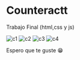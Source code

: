 # Counteractt
 Trabajo Final (html,css y js)
 
![c1](https://github.com/DiegoBraseroSanchez/Counteractt/assets/129300180/22f36e38-2e96-4324-ab34-66460228307d)
![c2](https://github.com/DiegoBraseroSanchez/Counteractt/assets/129300180/bf364994-9432-4b9d-aa2e-f60e7a1031fe)
![c3](https://github.com/DiegoBraseroSanchez/Counteractt/assets/129300180/d824846c-9202-41d2-beb8-a71d03de359c)
![c4](https://github.com/DiegoBraseroSanchez/Counteractt/assets/129300180/1d8c81d7-e881-418d-a948-b33ca2fd30e3)

Espero que te guste 😁
